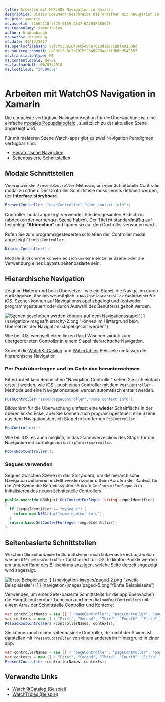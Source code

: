 ```yaml
---
title: Arbeiten mit WatchOS Navigation in Xamarin
description: Dieses Dokument beschreibt das Arbeiten mit Navigation in einer Anwendung WatchOS. Es wird erläutert, modale Schnittstellen, die hierarchische Navigation und die seitenbasierte Schnittstellen.
ms.prod: xamarin
ms.assetid: 71A64C10-75C8-4159-A547-6A704F3B5C2E
ms.technology: xamarin-ios
author: bradumbaugh
ms.author: brumbaug
ms.date: 03/17/2017
ms.openlocfilehash: c9bcfc388164060549ca7010d11671abfa8230ac
ms.sourcegitcommit: ea1dc12a3c2d7322f234997daacbfdb6ad542507
ms.translationtype: MT
ms.contentlocale: de-DE
ms.lasthandoff: 06/05/2018
ms.locfileid: "34790639"
---
```

# <a name="working-with-watchos-navigation-in-xamarin"></a>Arbeiten mit WatchOS Navigation in Xamarin

Die einfachste verfügbare Navigationsoption für die Überwachung ist eine einfache [modales Popupdialogfeld](#modal) , zusätzlich zu der aktuellen Szene angezeigt wird.

Für mit mehreren Szene Watch-apps gibt es zwei Navigation Paradigmen verfügbar sind:

- [Hierarchische Navigation](#Hierarchical_Navigation)
- [Seitenbasierte Schnittstellen](#Page-Based_Interfaces)

<a name="modal"/>

## <a name="modal-interfaces"></a>Modale Schnittstellen

Verwenden der `PresentController` Methode, um eine Schnittstelle Controller modal zu öffnen. Der Controller Schnittstelle muss bereits definiert werden, der **Interface.storyboard**.

```csharp
PresentController ("pageController","some context info");
```

Controller modal angezeigt verwenden Sie den gesamten Bildschirm (abdecken der vorherigen Szene haben). Der Titel ist standardmäßig auf festgelegt **"Abbrechen"** und tippen sie auf den Controller verworfen wird.

Rufen Sie zum programmgesteuerten schließen den Controller modal angezeigt `DismissController`.

```csharp
DismissController();
```

Modale Bildschirme können es sich um eine einzelne Szene oder die Verwendung eines Layouts seitenbasierte sein.

<a name="Hierarchical_Navigation"/>

## <a name="hierarchical-navigation"></a>Hierarchische Navigation

Zeigt im Hintergrund beim Übersetzen, wie ein Stapel, die Navigation durch zurückgehen, ähnlich wie möglich `UINavigationController` funktioniert für iOS. Szenen können auf Navigationsstapel abgelegt und (entweder programmgesteuert oder durch Auswahl des Benutzers) geholt werden.

![](navigation-images/hierarchy-1.png "Szenen geschoben werden können, auf dem Navigationsstapel") ![ ] (navigation-images/hierarchy-2.png "können im Hintergrund beim Übersetzen der Navigationsstapel geholt werden")

Wie bei iOS, wechselt einen linken Rand Wischen zurück zum übergeordneten Controller in einem Stapel hierarchische Navigation.

Sowohl die [WatchKitCatalog](https://developer.xamarin.com/samples/WatchKitCatalog) und [WatchTables](https://developer.xamarin.com/samples/WatchTables) Beispiele umfassen die hierarchische Navigation.

### <a name="pushing-and-popping-in-code"></a>Per Push übertragen und im Code das herunternehmen

Kit erfordert kein Recherchen "Navigation Controller" sehen Sie sich einfach erstellt werden, wie iOS - push einen Controller mit dem `PushController` -Methode und eine Navigationsstapel werden automatisch erstellt werden.

```csharp
PushController("secondPageController","some context info");
```

Bildschirm für die Überwachung umfasst eine **wieder** Schaltfläche in der oberen linken Ecke, aber Sie können auch programmgesteuert eine Szene aus dem Navigationsbereich Stapel mit entfernen `PopController`.

```csharp
PopController();
```

Wie bei iOS, es auch möglich, in das Stammverzeichnis des Stapel für die Navigation mit zurückgeben ist `PopToRootController`.

```csharp
PopToRootController();
```

### <a name="using-segues"></a>Segues verwenden

Segues zwischen Szenen in das Storyboard, um die hierarchische Navigation definieren erstellt werden können. Beim Abrufen der Kontext für die Ziel-Szene die Betriebssystem-Aufrufe `GetContextForSegue` zum Initialisieren des neuen Schnittstelle Controllers.

```csharp
public override NSObject GetContextForSegue (string segueIdentifier)
{
  if (segueIdentifier == "mySegue") {
    return new NSString("some context info");
  }
  return base.GetContextForSegue (segueIdentifier);
}
```
<a name="Page-Based_Interfaces"/>

## <a name="page-based-interfaces"></a>Seitenbasierte Schnittstellen

Wischen Sie seitenbasierte Schnittstellen nach links-nach-rechts, ähnlich wie bei `UIPageViewController` funktioniert für iOS. Indikator-Punkte werden am unteren Rand des Bildschirms anzeigen, welche Seite derzeit angezeigt wird angezeigt.

![](navigation-images/paged-1.png "Erste Beispielseite") ![ ] (navigation-images/paged-2.png "zweite Beispielseite") ![ ] (navigation-images/paged-5.png "fünfte Beispielseite")


Verwenden, um einer Seite-basierte Schnittstelle für die app überwachen die Hauptbenutzeroberfläche vorzunehmen `ReloadRootControllers` mit einem Array der Schnittstelle Controller und Kontexte:

```csharp
var controllerNames = new [] { "pageController", "pageController", "pageController", "pageController", "pageController" };
var contexts = new [] { "First", "Second", "Third", "Fourth", "Fifth" };
ReloadRootControllers (controllerNames, contexts);
```

Sie können auch einen seitenbasierte Controller, der nicht der Stamm ist darstellen mit `PresentController` von einem anderen im Hintergrund in einer app.

```csharp
var controllerNames = new [] { "pageController", "pageController", "pageController", "pageController", "pageController" };
var contexts = new [] { "First", "Second", "Third", "Fourth", "Fifth" };
PresentController (controllerNames, contexts);
```



## <a name="related-links"></a>Verwandte Links

- [WatchKitCatalog (Beispiel)](https://developer.xamarin.com/samples/monotouch/WatchKit/WatchKitCatalog/)
- [WatchTables (Beispiel)](https://developer.xamarin.com/samples/monotouch/WatchKit/WatchTables/)
